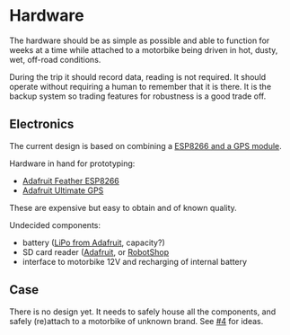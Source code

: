 # Hardware

The hardware should be as simple as possible and able to function for
weeks at a time while attached to a motorbike being driven in hot, dusty,
wet, off-road conditions.

During the trip it should record data, reading is not required. It should
operate without requiring a human to remember that it is there. It is the
backup system so trading features for robustness is a good trade off.

## Electronics
The current design is based on combining a [ESP8266 and a GPS module](https://cdn.rawgit.com/wildtreetech/CRUMBS/master/media/ESP8266-and-GPS.jpg).

Hardware in hand for prototyping:
* [Adafruit Feather ESP8266](https://www.adafruit.com/product/2821)
* [Adafruit Ultimate GPS](https://www.adafruit.com/product/746)

These are expensive but easy to obtain and of known quality.

Undecided components:
* battery ([LiPo from Adafruit](https://www.adafruit.com/product/258), capacity?)
* SD card reader ([Adafruit](https://www.adafruit.com/product/254), or [RobotShop](http://www.robotshop.com/eu/en/micro-sd-breakout-board.html?gclid=Cj0KEQiA56_FBRDYpqGa2p_e1MgBEiQAVEZ6-2htR87RpM-ml2_4WOqBBEv1aE29_P1kFiN2ci4KYP4aAsGi8P8HAQ)
* interface to motorbike 12V and recharging of internal battery


## Case
There is no design yet. It needs to safely house all the components, and
safely (re)attach to a motorbike of unknown brand. See [#4](https://github.com/wildtreetech/CRUMBS/issues/4) for ideas.
